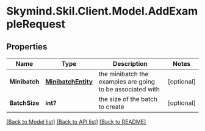 # Skymind.Skil.Client.Model.AddExampleRequest
## Properties

Name | Type | Description | Notes
------------ | ------------- | ------------- | -------------
**Minibatch** | [**MinibatchEntity**](MinibatchEntity.md) | the minibatch the examples are going to be associated with | [optional] 
**BatchSize** | **int?** | the size of the batch to create | [optional] 

[[Back to Model list]](../README.md#documentation-for-models) [[Back to API list]](../README.md#documentation-for-api-endpoints) [[Back to README]](../README.md)


